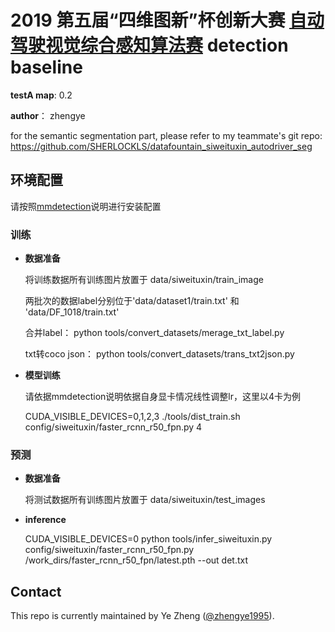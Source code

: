 
# 2019 第五届“四维图新”杯创新大赛 [自动驾驶视觉综合感知算法赛](https://www.datafountain.cn/competitions/366) detection baseline

**testA map**: 0.2

**author**： zhengye

for the semantic segmentation part, please refer to my teammate's git repo: https://github.com/SHERLOCKLS/datafountain_siweituxin_autodriver_seg

## 环境配置

请按照[mmdetection](https://github.com/open-mmlab/mmdetection)说明进行安装配置

### 训练

- **数据准备**

  将训练数据所有训练图片放置于 data/siweituxin/train_image
  
  两批次的数据label分别位于'data/dataset1/train.txt' 和 'data/DF_1018/train.txt'
  
  合并label： python tools/convert_datasets/merage_txt_label.py
  
  txt转coco json： python  tools/convert_datasets/trans_txt2json.py

- **模型训练**

  请依据mmdetection说明依据自身显卡情况线性调整lr，这里以4卡为例
  
  CUDA_VISIBLE_DEVICES=0,1,2,3 ./tools/dist_train.sh config/siweituxin/faster_rcnn_r50_fpn.py 4


### 预测

- **数据准备**

  将测试数据所有训练图片放置于 data/siweituxin/test_images

- **inference**
  
  CUDA_VISIBLE_DEVICES=0 python tools/infer_siweituxin.py config/siweituxin/faster_rcnn_r50_fpn.py /work_dirs/faster_rcnn_r50_fpn/latest.pth --out det.txt


## Contact

This repo is currently maintained by Ye Zheng ([@zhengye1995](https://github.com/zhengye1995)).